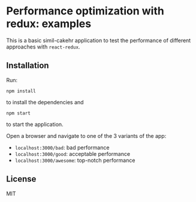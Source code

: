 # Performance optimization with redux: examples
This is a basic simil-cakehr application to test the performance of different approaches with `react-redux`.

## Installation

Run:
```
npm install
```
to install the dependencies and
```
npm start
```
to start the application.

Open a browser and navigate to one of the 3 variants of the app:
- `localhost:3000/bad`: bad performance
- `localhost:3000/good`: acceptable performance
- `localhost:3000/awesome`: top-notch performance

## License
MIT
